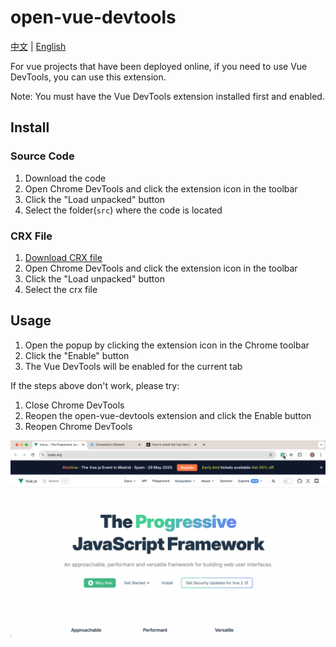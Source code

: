 # open-vue-devtools

[中文](README.md) | [English](README_en.md)

For vue projects that have been deployed online, if you need to use Vue DevTools, you can use this extension.

Note: You must have the Vue DevTools extension installed first and enabled.

## Install

### Source Code

1. Download the code
2. Open Chrome DevTools and click the extension icon in the toolbar
3. Click the "Load unpacked" button
4. Select the folder(`src`) where the code is located

### CRX File

1. [Download CRX file](https://github.com/todrfu/open-vue-devtools/actions/runs/13558409468)
2. Open Chrome DevTools and click the extension icon in the toolbar
3. Click the "Load unpacked" button
4. Select the crx file

## Usage

1. Open the popup by clicking the extension icon in the Chrome toolbar
2. Click the "Enable" button
3. The Vue DevTools will be enabled for the current tab

If the steps above don't work, please try:

1. Close Chrome DevTools
2. Reopen the open-vue-devtools extension and click the Enable button
3. Reopen Chrome DevTools

![demo](./demo.gif)
